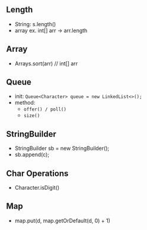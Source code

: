## Length

- String: s.length()
- array ex. int[] arr -> arr.length

## Array

- Arrays.sort(arr) // int[] arr

## Queue

- init: ```Queue<Character> queue = new LinkedList<>();```
- method:
    - ```offer() / poll()```
    - ```size()```

## StringBuilder

- StringBuilder sb = new StringBuilder();
- sb.append(c);

## Char Operations

- Character.isDigit()

## Map

- map.put(d, map.getOrDefault(d, 0) + 1)
